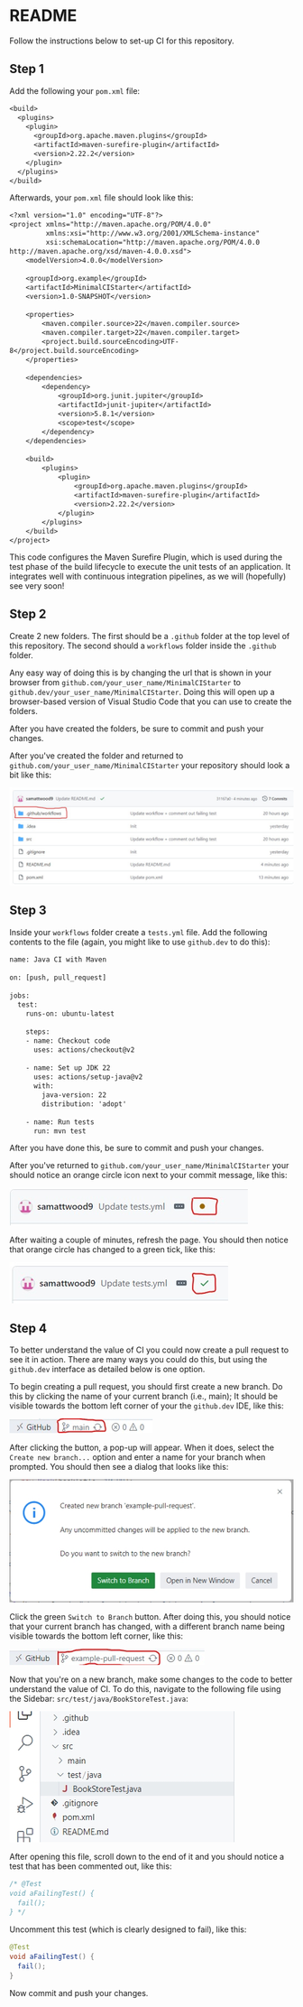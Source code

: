 # README

Follow the instructions below to set-up CI for this repository.

## Step 1

Add the following your `pom.xml` file:

```
<build>
  <plugins>
    <plugin>
      <groupId>org.apache.maven.plugins</groupId>
      <artifactId>maven-surefire-plugin</artifactId>
      <version>2.22.2</version>
    </plugin>
  </plugins>
</build>
```
Afterwards, your `pom.xml` file should look like this:

```
<?xml version="1.0" encoding="UTF-8"?>
<project xmlns="http://maven.apache.org/POM/4.0.0"
         xmlns:xsi="http://www.w3.org/2001/XMLSchema-instance"
         xsi:schemaLocation="http://maven.apache.org/POM/4.0.0 http://maven.apache.org/xsd/maven-4.0.0.xsd">
    <modelVersion>4.0.0</modelVersion>

    <groupId>org.example</groupId>
    <artifactId>MinimalCIStarter</artifactId>
    <version>1.0-SNAPSHOT</version>

    <properties>
        <maven.compiler.source>22</maven.compiler.source>
        <maven.compiler.target>22</maven.compiler.target>
        <project.build.sourceEncoding>UTF-8</project.build.sourceEncoding>
    </properties>
    
    <dependencies>
        <dependency>
            <groupId>org.junit.jupiter</groupId>
            <artifactId>junit-jupiter</artifactId>
            <version>5.8.1</version>
            <scope>test</scope>
        </dependency>
    </dependencies>

    <build>
        <plugins>
            <plugin>
                <groupId>org.apache.maven.plugins</groupId>
                <artifactId>maven-surefire-plugin</artifactId>
                <version>2.22.2</version>
            </plugin>
        </plugins>
    </build>
</project>
```

This code configures the Maven Surefire Plugin, which is used during the test phase of the build lifecycle to execute the unit tests of an application. It integrates well with continuous integration pipelines, as we will (hopefully) see very soon!

## Step 2

Create 2 new folders. The first should be a `.github` folder at the top level of this repository. The second should a `workflows` folder inside the `.github` folder.

Any easy way of doing this is by changing the url that is shown in your browser from `github.com/your_user_name/MinimalCIStarter` to `github.dev/your_user_name/MinimalCIStarter`. Doing this will open up a browser-based version of Visual Studio Code that you can use to create the folders.

After you have created the folders, be sure to commit and push your changes.

After you've created the folder and returned to `github.com/your_user_name/MinimalCIStarter` your repository should look a bit like this:

![Image showing the .github and workflows folders](images/Screenshot_15-11-2024_10118_github.com.jpeg)

## Step 3

Inside your `workflows` folder create a `tests.yml` file. Add the following contents to the file (again, you might like to use `github.dev` to do this):

```
name: Java CI with Maven

on: [push, pull_request]

jobs:
  test:
    runs-on: ubuntu-latest

    steps:
    - name: Checkout code
      uses: actions/checkout@v2

    - name: Set up JDK 22
      uses: actions/setup-java@v2
      with:
        java-version: 22
        distribution: 'adopt'

    - name: Run tests
      run: mvn test
```

After you have done this, be sure to commit and push your changes.

After you've returned to `github.com/your_user_name/MinimalCIStarter` your should notice an orange circle icon next to your commit message, like this:

![Image showing an orange circle icon next to a commit message](images/Screenshot_15-11-2024_102331_github.com.jpeg)

After waiting a couple of minutes, refresh the page. You should then notice that orange circle has changed to a green tick, like this:

![Image showing a green tick icon next to a commit message](images/Screenshot_15-11-2024_10244_github.com.jpeg)

## Step 4

To better understand the value of CI you could now create a pull request to see it in action. There are many ways you could do this, but using the `github.dev` interface as detailed below is one option.

To begin creating a pull request, you should first create a new branch. Do this by clicking the name of your current branch (i.e., main); It should be visible towards the bottom left corner of your the `github.dev` IDE, like this:

![Image showing the current/main branch icon/button](images/Screenshot_15-11-2024_10568_github.dev.jpeg)

After clicking the button, a pop-up will appear. When it does, select the `Create new branch...` option and enter a name for your branch when prompted. You should then see a dialog that looks like this:

![Image showing the Switch to branch dialog/button](images/Screenshot_15-11-2024_105713_github.dev.jpeg)

Click the green `Switch to Branch` button. After doing this, you should notice that your current branch has changed, with a different branch name being visible towards the bottom left corner, like this:

![Image showing button/icon for the new branch, indicating a successful switch](images/Screenshot_15-11-2024_105748_github.dev.jpeg)

Now that you're on a new branch, make some changes to the code to better understand the value of CI. To do this, navigate to the following file using the Sidebar: `src/test/java/BookStoreTest.java`:

![Image showing the BookStoreTest.java file in the siderbar](images/Screenshot_15-11-2024_111547_github.dev.jpeg)

After opening this file, scroll down to the end of it and you should notice a test that has been commented out, like this:

```java
/* @Test
void aFailingTest() {
  fail();
} */
```

Uncomment this test (which is clearly designed to fail), like this:

```java
@Test
void aFailingTest() {
  fail();
} 
```

Now commit and push your changes.





